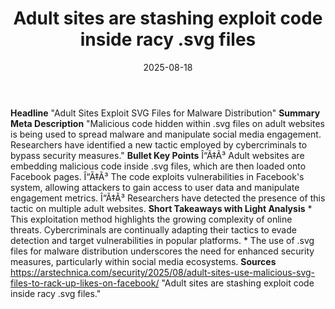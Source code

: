 ﻿---
title: Adult sites are stashing exploit code inside racy .svg files
date: '2025-08-18'
category: Markets
image: "/images/generated/briefs/2025-08-18/adult-sites-are-stashing-exploit-code-inside-racy-svg-files.svg"

summary: ''
slug: adult sites are stashing exploit code inside racy svg files
source_urls:
- https://arstechnica.com/security/2025/08/adult-sites-use-malicious-svg-files-to-rack-up-likes-on-facebook/
seo:
  title: Adult sites are stashing exploit code inside racy .svg files | Hash n Hedge
  description: ''
  keywords:
  - news
  - markets
  - brief
---

**Headline** "Adult Sites Exploit SVG Files for Malware Distribution"  **Summary Meta Description** "Malicious code hidden within .svg files on adult websites is being used to spread malware and manipulate social media engagement. Researchers have identified a new tactic employed by cybercriminals to bypass security measures."  **Bullet Key Points**  Î“Ã‡Ã³ Adult websites are embedding malicious code inside .svg files, which are then loaded onto Facebook pages. Î“Ã‡Ã³ The code exploits vulnerabilities in Facebook's system, allowing attackers to gain access to user data and manipulate engagement metrics. Î“Ã‡Ã³ Researchers have detected the presence of this tactic on multiple adult websites.  **Short Takeaways with Light Analysis**  * This exploitation method highlights the growing complexity of online threats. Cybercriminals are continually adapting their tactics to evade detection and target vulnerabilities in popular platforms. * The use of .svg files for malware distribution underscores the need for enhanced security measures, particularly within social media ecosystems.  **Sources** https://arstechnica.com/security/2025/08/adult-sites-use-malicious-svg-files-to-rack-up-likes-on-facebook/ "Adult sites are stashing exploit code inside racy .svg files." 
